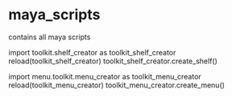 # maya_scripts
contains all maya scripts


import toolkit.shelf_creator as toolkit_shelf_creator
reload(toolkit_shelf_creator)
toolkit_shelf_creator.create_shelf()

import menu.toolkit.menu_creator as toolkit_menu_creator
reload(toolkit_menu_creator)
toolkit_menu_creator.create_menu()